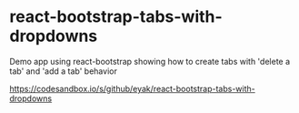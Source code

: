 # react-bootstrap-tabs-with-dropdowns
Demo app using react-bootstrap showing how to create tabs with 'delete a tab' and 'add a tab' behavior

https://codesandbox.io/s/github/eyak/react-bootstrap-tabs-with-dropdowns

